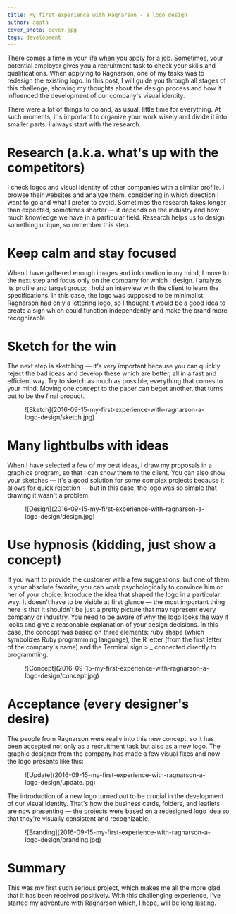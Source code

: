```yaml
---
title: My first experience with Ragnarson - a logo design
author: agata
cover_photo: cover.jpg
tags: development
---
```


There comes a time in your life when you apply for a job. Sometimes, your potential employer gives you a recruitment task to check your skills and qualifications. When applying to Ragnarson, one of my tasks was to redesign the existing logo. In this post, I will guide you through all stages of this challenge, showing my thoughts about the design process and how it influenced the development of our company's visual identity.

There were a lot of things to do and, as usual, little time for everything. At such moments, it's important to organize your work wisely and divide it into smaller parts. I always start with the research.

# Research (a.k.a. what's up with the competitors)

I check logos and visual identity of other companies with a similar profile. I browse their websites and analyze them, considering in which direction I want to go and what I prefer to avoid. Sometimes the research takes longer than expected, sometimes shorter — it depends on the industry and how much knowledge we have in a particular field. Research helps us to design something unique, so remember this step.

# Keep calm and stay focused

When I have gathered enough images and information in my mind, I move to the next step and focus only on the company for which I design. I analyze its profile and target group; I hold an interview with the client to learn the specifications. In this case, the logo was supposed to be minimalist. Ragnarson had only a lettering logo, so I thought it would be a good idea to create a sign which could function independently and make the brand more recognizable.

# Sketch for the win

The next step is sketching — it's very important because you can quickly reject the bad ideas and develop these which are better, all in a fast and efficient way. Try to sketch as much as possible, everything that comes to your mind. Moving one concept to the paper can beget another, that turns out to be the final product.

<figure>
![Sketch](2016-09-15-my-first-experience-with-ragnarson-a-logo-design/sketch.jpg)
</figure>

# Many lightbulbs with ideas

When I have selected a few of my best ideas, I draw my proposals in a graphics program, so that I can show them to the client. You can also show your sketches — it's a good solution for some complex projects because it allows for quick rejection — but in this case, the logo was so simple that drawing it wasn't a problem.

<figure>
![Design](2016-09-15-my-first-experience-with-ragnarson-a-logo-design/design.jpg)
</figure>


# Use hypnosis (kidding, just show a concept)

If you want to provide the customer with a few suggestions, but one of them is your absolute favorite, you can work psychologically to convince him or her of your choice. Introduce the idea that shaped the logo in a particular way. It doesn't have to be visible at first glance — the most important thing here is that it shouldn't be just a pretty picture that may represent every company or industry. You need to be aware of why the logo looks the way it looks and give a reasonable explanation of your design decisions.
In this case, the concept was based on three elements: ruby shape (which symbolizes Ruby programming language), the R letter (from the first letter of the company's name) and the Terminal sign > _ connected directly to programming.

<figure>
![Concept](2016-09-15-my-first-experience-with-ragnarson-a-logo-design/concept.jpg)
</figure>


# Acceptance (every designer's desire)

The people from Ragnarson were really into this new concept, so it has been accepted not only as a recruitment task but also as a new logo.
The graphic designer from the company has made a few visual fixes and now the logo presents like this:

<figure>
![Update](2016-09-15-my-first-experience-with-ragnarson-a-logo-design/update.jpg)
</figure>


The introduction of a new logo turned out to be crucial in the development of our visual identity. That's how the business cards, folders, and leaflets are now presenting — the projects were based on a redesigned logo idea so that they're visually consistent and recognizable.

<figure>
![Branding](2016-09-15-my-first-experience-with-ragnarson-a-logo-design/branding.jpg)
</figure>


# Summary

This was my first such serious project, which makes me all the more glad that it has been received positively. With this challenging experience, I've started my adventure with Ragnarson which, I hope, will be long lasting.
